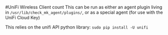 #UniFi Wireless Client count
This can be run as either an agent plugin living in `/usr/lib/check_mk_agent/plugins/`, or as a special agent (for use with the UniFi Cloud Key)

This relies on the unifi API python library: 
`sudo pip install -U unifi`
